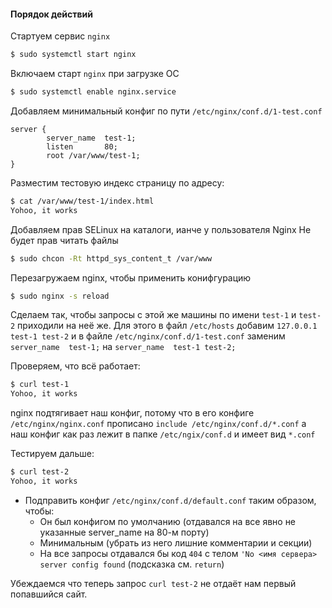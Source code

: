 #### Порядок действий

Стартуем сервис `nginx`
```bash
$ sudo systemctl start nginx
```
Включаем старт `nginx` при загрузке ОС
```bash
$ sudo systemctl enable nginx.service
```

Добавляем минимальный конфиг по пути `/etc/nginx/conf.d/1-test.conf`

```
server {
        server_name  test-1;
        listen       80;
        root /var/www/test-1;
}
```

Разместим тестовую индекс страницу по адресу:
```bash
$ cat /var/www/test-1/index.html
Yohoo, it works
```

Добавляем прав SELinux на каталоги, ианче у пользователя Nginx Не будет прав читать файлы
```bash
$ sudo chcon -Rt httpd_sys_content_t /var/www
```

Перезагружаем nginx, чтобы применить конифгурацию
```bash
$ sudo nginx -s reload
```
Сделаем так, чтобы запросы с этой же машины по имени `test-1` и `test-2` приходили на неё же.
Для этого в файл `/etc/hosts` добавим `127.0.0.1 test-1 test-2` и в файле `/etc/nginx/conf.d/1-test.conf`
заменим `server_name  test-1;` на `server_name  test-1 test-2;`

Проверяем, что всё работает:
```bash
$ curl test-1
Yohoo, it works
```
nginx подтягивает наш конфиг, потому что в его конфиге `/etc/nginx/nginx.conf` прописано `include /etc/nginx/conf.d/*.conf` 
а наш конфиг как раз лежит в папке `/etc/ngix/conf.d` и имеет вид `*.conf`

Тестируем дальше:
```bash
$ curl test-2
Yohoo, it works
```
* Подправить конфиг `/etc/nginx/conf.d/default.conf` таким образом, чтобы:
  * Он был конфигом по умолчанию (отдавался на все явно не указанные server_name на 80-м порту)
  * Минимальным (убрать из него лишние комментарии и секции)
  * На все запросы отдавался бы код `404` с телом `'No <имя сервера> server config found` (подсказка см. `return`)

Убеждаемся что теперь запрос `curl test-2` не отдаёт нам первый попавшийся сайт.
